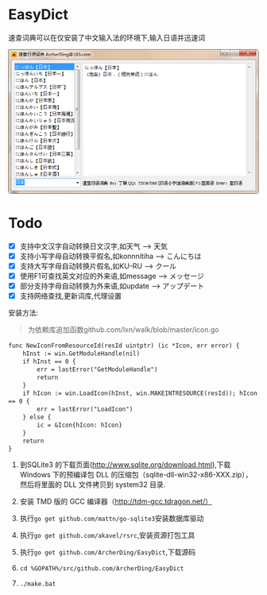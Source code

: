 # EasyDict

速查词典可以在仅安装了中文输入法的环境下,输入日语并迅速词

![](./img.png)

Todo
======
- [x] 支持中文汉字自动转换日文汉字,如天气  --> 天気
- [x] 支持小写字母自动转换平假名,如konnnitiha --> こんにちは
- [x] 支持大写字母自动转换片假名,如KU-RU --> クール
- [x] 使用F1可查找英文对应的外来语,如message --> メッセージ
- [x] 部分支持字母自动转换为外来语,如update --> アップデート
- [x] 支持网络查找,更新词库,代理设置

安装方法:

> 为依赖库追加函数github.com/lxn/walk/blob/master/icon.go

```
func NewIconFromResourceId(resId uintptr) (ic *Icon, err error) {
	hInst := win.GetModuleHandle(nil)
	if hInst == 0 {
		err = lastError("GetModuleHandle")
		return
	}
	if hIcon := win.LoadIcon(hInst, win.MAKEINTRESOURCE(resId)); hIcon == 0 {
		err = lastError("LoadIcon")
	} else {
		ic = &Icon{hIcon: hIcon}
	}
	return
}
```
1. 到SQLite3 的下载页面(http://www.sqlite.org/download.html),下载 Windows 下的预编译包 DLL 的压缩包（sqlite-dll-win32-x86-XXX.zip），然后将里面的 DLL 文件拷贝到 system32 目录.

2. 安装 TMD 版的 GCC 编译器（http://tdm-gcc.tdragon.net/）

3. 执行`go get github.com/mattn/go-sqlite3`安装数据库驱动

4. 执行`go get github.com/akavel/rsrc`,安装资源打包工具

5. 执行`go get github.com/ArcherDing/EasyDict`,下载源码

6. `cd %GOPATH%/src/github.com/ArcherDing/EasyDict`

7. `./make.bat`
